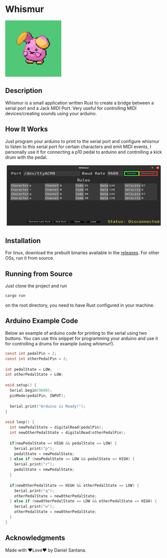 # Whismur

<img src="whismur.png" width="180" height="180"/>

## Description

Whismur is a small application written Rust to create a bridge between a serial port and a Jack MIDI Port. Very useful for controlling MIDI devices/creating sounds using your arduino.

## How It Works

Just program your arduino to print to the serial port and configure whismur to listen to this serial port for certain characters and emit MIDI events, I personally use it for connecting a p10 pedal to arduino and controlling a kick drum with the pedal.

<img src="screenshot.png" width="550" height="200"/>

## Installation

For linux, download the prebuilt binaries available in the [releases](https://github.com/DanielSanRocha/whismur/releases). For other OSs, run it from source.

## Running from Source

Just clone the project and run
```bash
cargo run
```
on the root directory, you need to have Rust configured in your machine.

## Arduino Example Code

Below an example of arduino code for printing to the serial using two buttons. You can use this snippet for programming your arduino and use it for controlling a drums for example (using whismur!).

```C
const int pedalPin = 2;
const int otherPedalPin = 3;

int pedalState = LOW;
int otherPedalState = LOW;

void setup() {
  Serial.begin(9600);
  pinMode(pedalPin, INPUT);

  Serial.print("Arduino is Ready!");
}

void loop() {
  int newPedalState = digitalRead(pedalPin);
  int newOtherPedalState = digitalRead(otherPedalPin);

  if(newPedalState == HIGH && pedalState == LOW) {
    Serial.print("p");
    pedalState = newPedalState;
  } else if (newPedalState == LOW && pedalState == HIGH) {
    Serial.print("r");
    pedalState = newPedalState;
  }

  if(newOtherPedalState == HIGH && otherPedalState == LOW) {
    Serial.print("q");
    otherPedalState = newOtherPedalState;
  } else if (newOtherPedalState == LOW && otherPedalState == HIGH) {
    Serial.print("w");
    otherPedalState = newOtherPedalState;
  }
}
```

## Acknowledgments

Made with ❤️Love❤️ by Daniel Santana.
